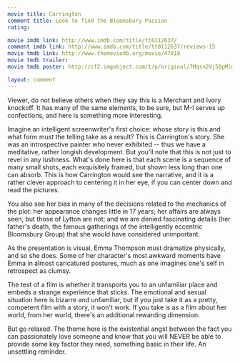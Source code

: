 ```yaml
---
movie title: Carrington
comment title: Look to find the Bloomsbury Passion
rating: 

movie imdb link: http://www.imdb.com/title/tt0112637/
comment imdb link: http://www.imdb.com/title/tt0112637/reviews-15
movie tmdb link: http://www.themoviedb.org/movie/47018
movie tmdb trailer: 
movie tmdb poster: http://cf2.imgobject.com/t/p/original/7Mqsn2Vj50pMlm2yA2120RTrqV0.jpg

layout: comment
---
```


Viewer, do not believe others when they say this is a Merchant and Ivory knockoff. It has many of the same elements, to be sure, but M-I serves up confections, and here is something more interesting.

Imagine an intelligent screenwriter's first choice: whose story is this and what form must the telling take as a result? This is Carrington's story. She was an introspective painter who never exhibited -- thus we have a meditative, rather longish development. But you'll note that this is not just to revel in any lushness. What's done here is that each scene is a sequence of many small shots, each exquisitely framed, but shown less long than one can absorb. This is how Carrington would see the narrative, and it is a rather clever approach to centering it in her eye, if you can center down and read the pictures.

You also see her bias in many of the decisions related to the mechanics of the plot: her appearance changes little in 17 years; her affairs are always seen, but those of Lytton are not; and we are denied fascinating details (her father's death, the famous gatherings of the intelligently eccentric Bloomsbury Group) that she would have considered unimportant.

As the presentation is visual, Emma Thompson must dramatize physically, and so she does. Some of her character's most awkward moments have Emma in almost caricatured postures, much as one imagines one's self in retrospect as clumsy.

The test of a film is whether it transports you to an unfamiliar place and embeds a strange experience that sticks. The emotional and sexual situation here is bizarre and unfamiliar, but if you just take it as a pretty, competent film with a story, it won't work. If you take is as a film about her world, from her world, there's an additional rewarding dimension.

But go relaxed. The theme here is the existential angst between the fact you can passionately love someone and know that you will NEVER be able to provide some key factor they need, something basic in their life. An unsettling reminder.
